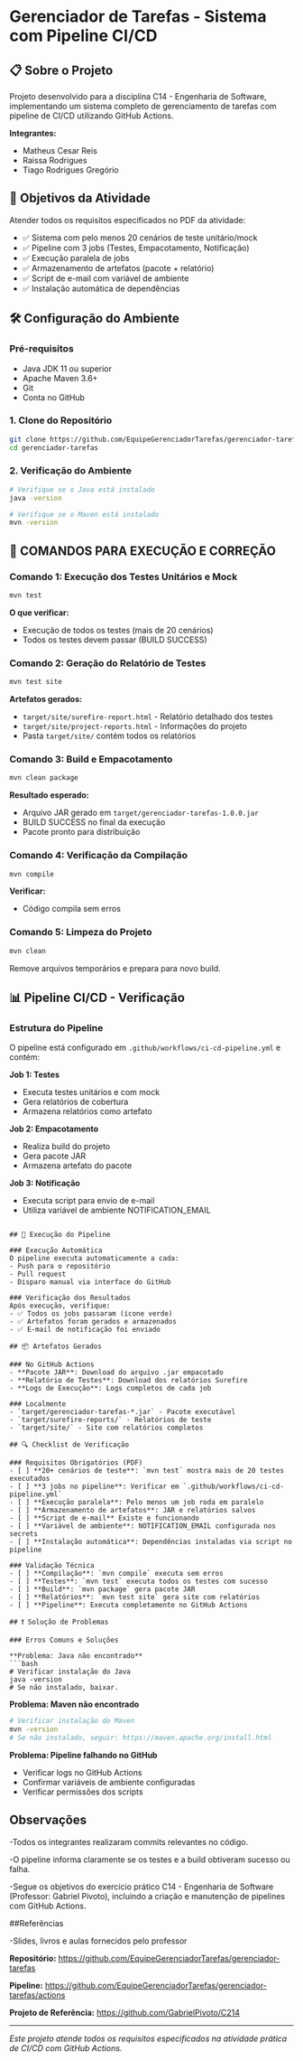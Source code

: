 # Gerenciador de Tarefas - Sistema com Pipeline CI/CD

## 📋 Sobre o Projeto

Projeto desenvolvido para a disciplina C14 - Engenharia de Software, implementando um sistema completo de gerenciamento de tarefas com pipeline de CI/CD utilizando GitHub Actions.

**Integrantes:**
- Matheus Cesar Reis
- Raissa Rodrigues
- Tiago Rodrigues Gregório


## 🎯 Objetivos da Atividade

Atender todos os requisitos especificados no PDF da atividade:
- ✅ Sistema com pelo menos 20 cenários de teste unitário/mock
- ✅ Pipeline com 3 jobs (Testes, Empacotamento, Notificação)
- ✅ Execução paralela de jobs
- ✅ Armazenamento de artefatos (pacote + relatório)
- ✅ Script de e-mail com variável de ambiente
- ✅ Instalação automática de dependências

## 🛠️ Configuração do Ambiente

### Pré-requisitos
- Java JDK 11 ou superior
- Apache Maven 3.6+
- Git
- Conta no GitHub

### 1. Clone do Repositório
```bash
git clone https://github.com/EquipeGerenciadorTarefas/gerenciador-tarefas.git
cd gerenciador-tarefas
```

### 2. Verificação do Ambiente
```bash
# Verifique se o Java está instalado
java -version

# Verifique se o Maven está instalado
mvn -version

```

## 🧪 COMANDOS PARA EXECUÇÃO E CORREÇÃO

### Comando 1: Execução dos Testes Unitários e Mock
```bash
mvn test
```
**O que verificar:**
- Execução de todos os testes (mais de 20 cenários)
- Todos os testes devem passar (BUILD SUCCESS)

### Comando 2: Geração do Relatório de Testes
```bash
mvn test site
```
**Artefatos gerados:**
- `target/site/surefire-report.html` - Relatório detalhado dos testes
- `target/site/project-reports.html` - Informações do projeto
- Pasta `target/site/` contém todos os relatórios

### Comando 3: Build e Empacotamento
```bash
mvn clean package
```
**Resultado esperado:**
- Arquivo JAR gerado em `target/gerenciador-tarefas-1.0.0.jar`
- BUILD SUCCESS no final da execução
- Pacote pronto para distribuição

### Comando 4: Verificação da Compilação
```bash
mvn compile
```
**Verificar:**
- Código compila sem erros

### Comando 5: Limpeza do Projeto
```bash
mvn clean
```
Remove arquivos temporários e prepara para novo build.

## 📊 Pipeline CI/CD - Verificação

### Estrutura do Pipeline
O pipeline está configurado em `.github/workflows/ci-cd-pipeline.yml` e contém:

**Job 1: Testes**
- Executa testes unitários e com mock
- Gera relatórios de cobertura
- Armazena relatórios como artefato

**Job 2: Empacotamento** 
- Realiza build do projeto
- Gera pacote JAR
- Armazena artefato do pacote

**Job 3: Notificação**
- Executa script para envio de e-mail
- Utiliza variável de ambiente NOTIFICATION_EMAIL

```

## 🚀 Execução do Pipeline

### Execução Automática
O pipeline executa automaticamente a cada:
- Push para o repositório
- Pull request
- Disparo manual via interface do GitHub

### Verificação dos Resultados
Após execução, verifique:
- ✅ Todos os jobs passaram (ícone verde)
- ✅ Artefatos foram gerados e armazenados
- ✅ E-mail de notificação foi enviado
  
## 📦 Artefatos Gerados

### No GitHub Actions
- **Pacote JAR**: Download do arquivo .jar empacotado
- **Relatório de Testes**: Download dos relatórios Surefire
- **Logs de Execução**: Logs completos de cada job

### Localmente
- `target/gerenciador-tarefas-*.jar` - Pacote executável
- `target/surefire-reports/` - Relatórios de teste
- `target/site/` - Site com relatórios completos

## 🔍 Checklist de Verificação

### Requisitos Obrigatórios (PDF)
- [ ] **20+ cenários de teste**: `mvn test` mostra mais de 20 testes executados
- [ ] **3 jobs no pipeline**: Verificar em `.github/workflows/ci-cd-pipeline.yml`
- [ ] **Execução paralela**: Pelo menos um job roda em paralelo
- [ ] **Armazenamento de artefatos**: JAR e relatórios salvos
- [ ] **Script de e-mail** Existe e funcionando
- [ ] **Variável de ambiente**: NOTIFICATION_EMAIL configurada nos secrets
- [ ] **Instalação automática**: Dependências instaladas via script no pipeline

### Validação Técnica
- [ ] **Compilação**: `mvn compile` executa sem erros
- [ ] **Testes**: `mvn test` executa todos os testes com sucesso
- [ ] **Build**: `mvn package` gera pacote JAR
- [ ] **Relatórios**: `mvn test site` gera site com relatórios
- [ ] **Pipeline**: Executa completamente no GitHub Actions

## ❗ Solução de Problemas

### Erros Comuns e Soluções

**Problema: Java não encontrado**
```bash
# Verificar instalação do Java
java -version
# Se não instalado, baixar.
```

**Problema: Maven não encontrado**
```bash
# Verificar instalação do Maven
mvn -version
# Se não instalado, seguir: https://maven.apache.org/install.html
```
**Problema: Pipeline falhando no GitHub**
- Verificar logs no GitHub Actions
- Confirmar variáveis de ambiente configuradas
- Verificar permissões dos scripts

## Observações

-Todos os integrantes realizaram commits relevantes no código.

-O pipeline informa claramente se os testes e a build obtiveram sucesso ou falha.

-Segue os objetivos do exercício prático C14 - Engenharia de Software (Professor: Gabriel Pivoto), incluindo a criação e manutenção de pipelines com GitHub Actions.

##Referências

-Slides, livros e aulas fornecidos pelo professor

**Repositório:** https://github.com/EquipeGerenciadorTarefas/gerenciador-tarefas

**Pipeline:** https://github.com/EquipeGerenciadorTarefas/gerenciador-tarefas/actions

**Projeto de Referência:** https://github.com/GabrielPivoto/C214

---
*Este projeto atende todos os requisitos especificados na atividade prática de CI/CD com GitHub Actions.*
